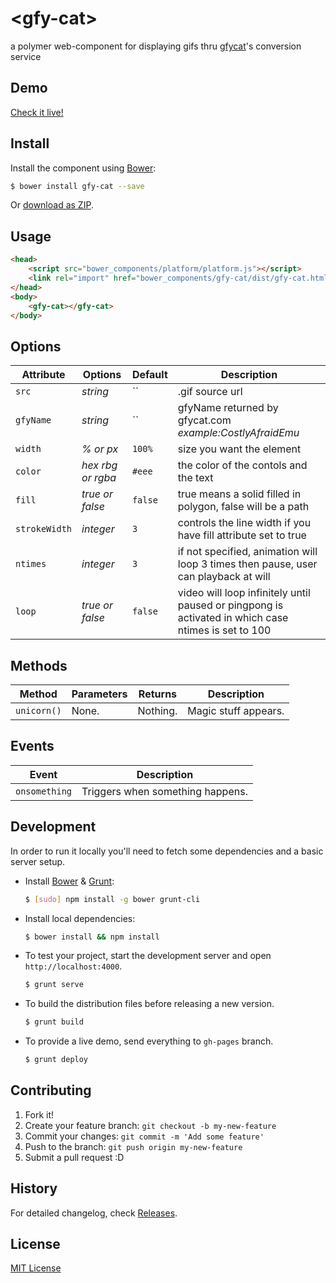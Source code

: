 # &lt;gfy-cat&gt;

a polymer web-component for displaying gifs thru [gfycat](http://gfycat.com/)'s conversion service

## Demo

[Check it live!](http://mattybow.github.io/gfy-cat)

## Install

Install the component using [Bower](http://bower.io/):

```sh
$ bower install gfy-cat --save
```

Or [download as ZIP](https://github.com/mattybow/gfy-cat/archive/master.zip).

## Usage

```html
<head>
    <script src="bower_components/platform/platform.js"></script>
    <link rel="import" href="bower_components/gfy-cat/dist/gfy-cat.html">
</head>
<body>
    <gfy-cat></gfy-cat>
</body>
```

## Options

Attribute       | Options           | Default      | Description
---             | ---               | ---          | ---
`src`           | *string*          | ``           | .gif source url
`gfyName`       | *string*          | ``           | gfyName returned by gfycat.com _example:CostlyAfraidEmu_
`width`         | *% or px*         | `100%`       | size you want the element
`color`         | *hex rbg or rgba* | `#eee`       | the color of the contols and the text
`fill`          | *true or false*   | `false`      | true means a solid filled in polygon, false will be a path
`strokeWidth`   | *integer*         | `3`          | controls the line width if you have fill attribute set to true
`ntimes`        | *integer*         | `3`          | if not specified, animation will loop 3 times then pause, user can playback at will
`loop`          | *true or false*    | `false`     | video will loop infinitely until paused or pingpong is activated in which case ntimes is set to 100

## Methods

Method        | Parameters   | Returns     | Description
---           | ---          | ---         | ---
`unicorn()`   | None.        | Nothing.    | Magic stuff appears.

## Events

Event         | Description
---           | ---
`onsomething` | Triggers when something happens.

## Development

In order to run it locally you'll need to fetch some dependencies and a basic server setup.

* Install [Bower](http://bower.io/) & [Grunt](http://gruntjs.com/):

    ```sh
    $ [sudo] npm install -g bower grunt-cli
    ```

* Install local dependencies:

    ```sh
    $ bower install && npm install
    ```

* To test your project, start the development server and open `http://localhost:4000`.

    ```sh
    $ grunt serve
    ```

* To build the distribution files before releasing a new version.

    ```sh
    $ grunt build
    ```

* To provide a live demo, send everything to `gh-pages` branch.

    ```sh
    $ grunt deploy
    ```

## Contributing

1. Fork it!
2. Create your feature branch: `git checkout -b my-new-feature`
3. Commit your changes: `git commit -m 'Add some feature'`
4. Push to the branch: `git push origin my-new-feature`
5. Submit a pull request :D

## History

For detailed changelog, check [Releases](https://github.com/mattybow/gfy-cat/releases).

## License

[MIT License](http://opensource.org/licenses/MIT)
